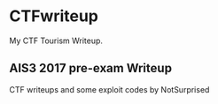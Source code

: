 # CTFwriteup
My CTF Tourism Writeup.

## **AIS3 2017 pre-exam Writeup**
CTF writeups and some exploit codes by NotSurprised
